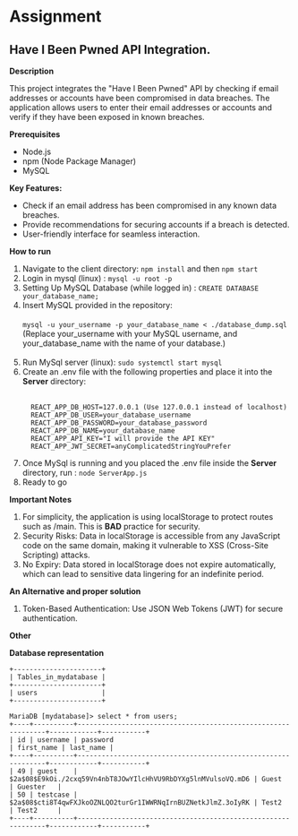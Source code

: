 # Assignment
## Have I Been Pwned API Integration.

**Description**

This project integrates the "Have I Been Pwned" API by checking if email addresses or accounts have been compromised in data breaches. The application allows users to enter their email addresses or accounts and verify if they have been exposed in known breaches. 

**Prerequisites**
* Node.js
* npm (Node Package Manager)
* MySQL

**Key Features:**
* Check if an email address has been compromised in any known data breaches.
* Provide recommendations for securing accounts if a breach is detected.
* User-friendly interface for seamless interaction.

**How to run**
1. Navigate to the client directory: ```npm install``` and then ```npm start```
2. Login in mysql (linux) : ```mysql -u root -p```
3. Setting Up MySQL Database (while logged in) : ```CREATE DATABASE your_database_name; ```
4. Insert MySQL provided in the repository: <br /> <br /> ```mysql -u your_username -p your_database_name < ./database_dump.sql ```<br /> (Replace your_username with your MySQL username, and your_database_name with the name of your database.) <br /> <br />
5. Run MySql server (linux):  ```sudo systemctl start mysql```
6. Create an .env file with the following properties and place it into the **Server** directory: <br /> <br />
    ```
      REACT_APP_DB_HOST=127.0.0.1 (Use 127.0.0.1 instead of localhost)
      REACT_APP_DB_USER=your_database_username 
      REACT_APP_DB_PASSWORD=your_database_password 
      REACT_APP_DB_NAME=your_database_name
      REACT_APP_API_KEY="I will provide the API KEY"
      REACT_APP_JWT_SECRET=anyComplicatedStringYouPrefer
     ```
7. Once MySql is running and you placed the .env file inside the **Server** directory, run : ```node ServerApp.js```
8. Ready to go

**Important Notes**
1. For simplicity, the application is using localStorage to protect routes such as /main. This is **BAD** practice for security.
2. Security Risks: Data in localStorage is accessible from any JavaScript code on the same domain, making it vulnerable to XSS (Cross-Site Scripting) attacks.
3. No Expiry: Data stored in localStorage does not expire automatically, which can lead to sensitive data lingering for an indefinite period.

**An Alternative and proper solution**
1. Token-Based Authentication: Use JSON Web Tokens (JWT) for secure authentication.

**Other**

**Database representation**

 ```
 +----------------------+
| Tables_in_mydatabase | 
+----------------------+ 
| users                | 
+----------------------+
```

```
MariaDB [mydatabase]> select * from users;
+----+----------+--------------------------------------------------------------+------------+-----------+
| id | username | password                                                     | first_name | last_name |
+----+----------+--------------------------------------------------------------+------------+-----------+
| 49 | guest    | $2a$08$E9kOi./2cxq59Vn4nbT8JOwYIlcHhVU9RbDYXg5lnMVulsoVQ.mD6 | Guest      | Guester   |
| 50 | testcase | $2a$08$cti8T4qwFXJkoOZNLQO2turGr1IWWRNqIrnBUZNetkJlmZ.3oIyRK | Test2      | Test2     |
+----+----------+--------------------------------------------------------------+------------+-----------+

```



